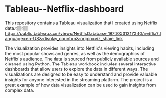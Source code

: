 # Tableau--Netflix-dashboard

This repository contains a Tableau visualization that I created using Netflix data.👇🏽👇🏽
https://public.tableau.com/views/NetflixDatabase_16740561217340/netflix?:language=en-US&:display_count=n&:origin=viz_share_link

The visualization provides insights into Netflix's viewing habits, including the most popular shows and genres, as well as the demographics of Netflix's audience. The data is sourced from publicly available sources and cleaned using Python. The Tableau workbook includes several interactive dashboards that allow users to explore the data in different ways. The visualizations are designed to be easy to understand and provide valuable insights for anyone interested in the streaming platform. The project is a great example of how data visualization can be used to gain insights from complex data.
